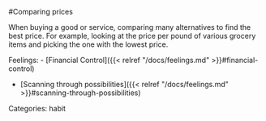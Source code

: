 #Comparing prices

When buying a good or service, comparing many alternatives to find the best price. For example, looking at the price per pound of various grocery items and picking the one with the lowest price.

Feelings:   - [Financial Control]({{< relref "/docs/feelings.md" >}}#financial-control)
  - [Scanning through possibilities]({{< relref "/docs/feelings.md" >}}#scanning-through-possibilities)

Categories: habit